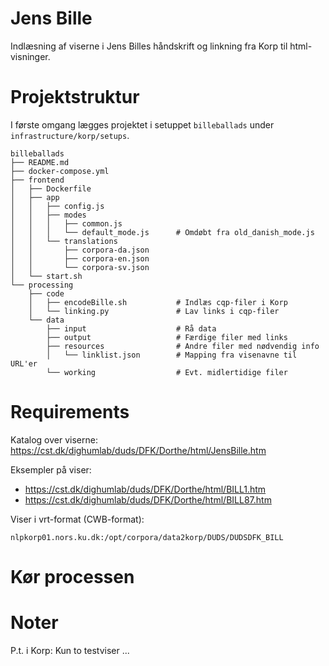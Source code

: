 # Jens Bille

Indlæsning af viserne i Jens Billes håndskrift og linkning fra Korp til html-visninger.


# Projektstruktur

I første omgang lægges projektet i setuppet `billeballads` under `infrastructure/korp/setups`.

```
billeballads
├── README.md
├── docker-compose.yml
├── frontend
│   ├── Dockerfile
│   ├── app
│   │   ├── config.js
│   │   ├── modes
│   │   │   ├── common.js
│   │   │   └── default_mode.js      # Omdøbt fra old_danish_mode.js
│   │   └── translations
│   │       ├── corpora-da.json
│   │       ├── corpora-en.json
│   │       └── corpora-sv.json
│   └── start.sh
└── processing
    ├── code
    │   ├── encodeBille.sh           # Indlæs cqp-filer i Korp
    │   └── linking.py               # Lav links i cqp-filer
    └── data
        ├── input                    # Rå data
        ├── output                   # Færdige filer med links
        ├── resources                # Andre filer med nødvendig info
        │   └── linklist.json        # Mapping fra visenavne til URL'er
        └── working                  # Evt. midlertidige filer
```


# Requirements

Katalog over viserne: https://cst.dk/dighumlab/duds/DFK/Dorthe/html/JensBille.htm

Eksempler på viser:

- https://cst.dk/dighumlab/duds/DFK/Dorthe/html/BILL1.htm
- https://cst.dk/dighumlab/duds/DFK/Dorthe/html/BILL87.htm

Viser i vrt-format (CWB-format):

`nlpkorp01.nors.ku.dk:/opt/corpora/data2korp/DUDS/DUDSDFK_BILL`


# Kør processen


# Noter

P.t. i Korp: Kun to testviser ... 

